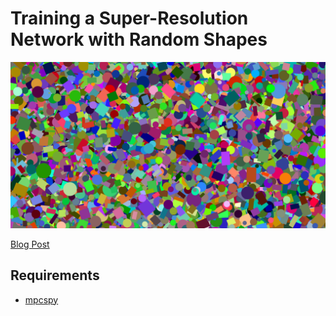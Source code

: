 Training a Super-Resolution Network with Random Shapes
==========================================

![Random Shapes](https://raw.githubusercontent.com/goktug97/randomshapes/master/randomshapes.png)

[Blog Post](https://goktug97.github.io/research/2020/01/10/training-super-resolution-network-with-random-shapes.html)

## Requirements
- [mpcspy](https://github.com/goktug97/mpcspy)
